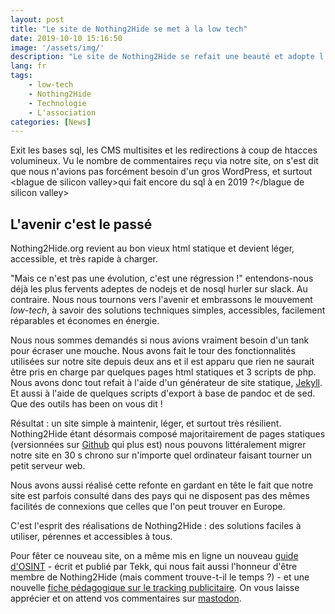 ```yaml
---
layout: post
title: "Le site de Nothing2Hide se met à la low tech"
date: 2019-10-10 15:16:50
image: '/assets/img/'
description: "Le site de Nothing2Hide se refait une beauté et adopte l'esprit low-tech."
lang: fr
tags:
    - low-tech
    - Nothing2Hide
    - Technologie
    - L'association
categories: [News]
---
```


Exit les bases sql, les CMS multisites et les redirections à coup de htacces volumineux. Vu le nombre de commentaires reçu via notre site, on s'est dit que nous n'avions pas forcément besoin d'un gros WordPress, et surtout \<blague de silicon valley\>qui fait encore du sql à en 2019 ?\</blague de silicon valley\>

## L'avenir c'est le passé

Nothing2Hide.org revient au bon vieux html statique et devient léger, accessible, et très rapide à charger. 

"Mais ce n'est pas une évolution, c'est une régression !" entendons-nous déjà les plus fervents adeptes de nodejs et de nosql hurler sur slack. Au contraire. Nous nous tournons vers l'avenir et embrassons le mouvement *low-tech*, à savoir des solutions techniques simples, accessibles, facilement réparables et économes en énergie. 

Nous nous sommes demandés si nous avions vraiment besoin d'un tank pour écraser une mouche. Nous avons fait le tour des fonctionnalités utilisées sur notre site depuis deux ans et il est apparu que rien ne saurait être pris en charge par quelques pages html statiques et 3 scripts de php. Nous avons donc tout refait à l'aide d'un générateur de site statique, [Jekyll](https://jekyllrb.com/). Et aussi à l'aide de quelques scripts d'export à base de pandoc et de sed. Que des outils has been on vous dit ! 

Résultat : un site simple à maintenir, léger, et surtout très résilient. Nothing2Hide étant désormais composé majoritairement de pages statiques (versionnées sur [Github](https://github.com/Nothing2Hide/jekyll-website) qui plus est) nous pouvons littéralement migrer notre site en 30 s chrono sur n'importe quel ordinateur faisant tourner un petit serveur web.

Nous avons aussi réalisé cette refonte en gardant en tête le fait que notre site est parfois consulté dans des pays qui ne disposent pas des mêmes facilités de connexions que celles que l'on peut trouver en Europe. 

C'est l'esprit des réalisations de Nothing2Hide : des solutions faciles à utiliser, pérennes et accessibles à tous. 

Pour fêter ce nouveau site, on a même mis en ligne un nouveau [guide d'OSINT](https://nothing2hide.org/fr/2019-09-18-guide-osint-2019/) - écrit et publié par Tekk, qui nous fait aussi l'honneur d'être membre de Nothing2Hide (mais comment trouve-t-il le temps ?) - et une nouvelle [fiche pédagogique sur le tracking publicitaire](https://nothing2hide.org/fr/fiches-pedagogiques/introduction-au-tracking-publicitaire/). On vous laisse apprécier et on attend vos commentaires sur [mastodon](https://mamot.fr/@nothing2hide).

